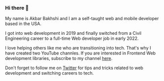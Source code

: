 ### Hi there 👋
My name is Akbar Bakhshi and I am a self-taught web and mobile developer based in the USA.

I got into web development in 2019 and finally switched from a Civil Engineering career to a full-time Web developer job in early 2022.

I love helping others like me who are transitioning into tech. That's why I have created two YouTube channles. If you are interested in Frontend Web development libraries, subscribe to my channel <a href='https://www.youtube.com/c/LateNightCoders' aria-label='Late Night Coders YouTube channel' target="_blank">here</a>. 

Don't forget to follow me on <a href='https://twitter.com/AkBakhshi' aria-label='Akbar bakhshi Twitter' target="_blank">Twitter</a> for tips and tricks related to web development and switching careers to tech.

<!--
**AkbarBakhshi/AkbarBakhshi** is a ✨ _special_ ✨ repository because its `README.md` (this file) appears on your GitHub profile.

Here are some ideas to get you started:

- 🔭 I’m currently working on ...
- 🌱 I’m currently learning ...
- 👯 I’m looking to collaborate on ...
- 🤔 I’m looking for help with ...
- 💬 Ask me about ...
- 📫 How to reach me: ...
- 😄 Pronouns: ...
- ⚡ Fun fact: ...
-->
